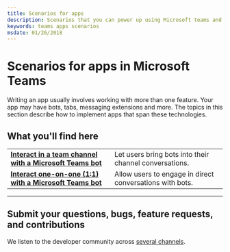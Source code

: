 ```yaml
---
title: Scenarios for apps
description: Scenarios that you can power up using Microsoft teams and the capability to build apps in Teams
keywords: teams apps scenarios
msdate: 01/26/2018
---
```

# Scenarios for apps in Microsoft Teams

Writing an app usually involves working with more than one feature. Your app may have bots, tabs, messaging extensions and more. The topics in this section describe how to implement apps that span these technologies.

## What you'll find here

|   |   |
| - | - |
| [**Interact in a team channel with a Microsoft Teams bot**](~/scenarios/bots-channel-conversations) | Let users bring bots into their channel conversations. |
| [**Interact one-on-one (1:1) with a Microsoft Teams bot**](~/scenarios/bots-personal-conversations) | Allow users to engage in direct conversations with bots. |

---

## Submit your questions, bugs, feature requests, and contributions

We listen to the developer community across [several channels](~/feedback).

